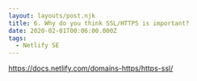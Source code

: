 ```yaml
---
layout: layouts/post.njk
title: 6. Why do you think SSL/HTTPS is important?
date: 2020-02-01T00:06:00.000Z
tags:
  - Netlify SE
---
```

<https://docs.netlify.com/domains-https/https-ssl/>
